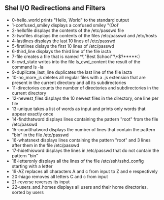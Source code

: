 ## Shel I/O Redirections and Filters

- 0-hello_world prints "Hello, World" to the standard output
- 1-confused_smiley displays a confused smiley "(Ôo)'
- 2-hellofile displays the contents of the /etc/passwd file
- 3-twofiles displays the contents of the files /etc/passwd and /etc/hosts
- 4-lastlines displays the last 10 lines of /etc/passwd
- 5-firstlines dislays the first 10 lines of /etc/passwd
- 6-third_line displays the third line of the file iacta
- 7-file creates a file that is named \*\\'"Best School"\'\\*$\?\*\*\*\*\*:)
- 8-cwd_state writes into the file ls_cwd_content the result of the command ls -la
- 9-duplicate_last_line duplicates the last line of the file iacta
- 10-no_more_js deletes all regular files with a .js extension that are present in the current directory and all its subdirectories
- 11-directories counts the number of directories and subdirectories in the current directory
- 12-newest_files displays the 10 newest files in the directory, one line per file
- 13-unique takes a list of words as input and prints only words that appear exactly once
- 14-findthatword displays lines containing the pattern "root" from the file /etc/passwd
- 15-countthatword displays the number of lines that contain the pattern "bin" in the file /etc/passwd
- 16-whatsnext displays lines containing the pattern "root" and 3 lines after them in the file /etc/passwd
- 17-hidethisword displays the lines in /etc/passwd that do not contain the pattern "bin"
- 18-letteronly displays all the lines of the file /etc/ssh/sshd_config starting with a letter
- 19-AZ replaces all characters A and c from input to Z and e respectively
- 20-hiago removes all letters C and c from input
- 21-reverse reverses its input
- 22-users_and_homes displays all users and their home directories, sorted by users
